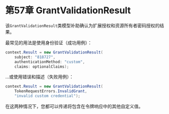 # 第57章 GrantValidationResult
该`GrantValidationResult`类模型补助确认为扩展授权和资源所有者密码授权的结果。

最常见的用法是使用身份验证（成功用例）：

``` C#
context.Result = new GrantValidationResult(
    subject: "818727",
    authenticationMethod: "custom",
    claims: optionalClaims);
``` 

...或使用错误和描述（失败用例）：

``` C#
context.Result = new GrantValidationResult(
    TokenRequestErrors.InvalidGrant,
    "invalid custom credential");
```  

在这两种情况下，您都可以传递将包含在令牌响应中的其他自定义值。